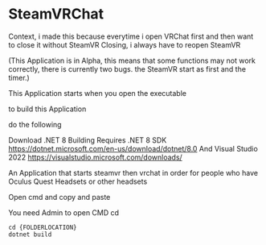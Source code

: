 # SteamVRChat

Context, i made this because everytime i open VRChat first and then want to close it without SteamVR Closing, i always have to reopen SteamVR

(This Application is in Alpha, this means that some functions may not work correctly, there is currently two bugs. the SteamVR start as first and the timer.)

This Application starts when you open the executable

to build this Application 

do the following 

Download .NET 8
Building Requires .NET 8 SDK https://dotnet.microsoft.com/en-us/download/dotnet/8.0
 And Visual Studio 2022 https://visualstudio.microsoft.com/downloads/

An Application that starts steamvr then vrchat in order for people who have Oculus Quest Headsets or other headsets

Open cmd and copy and paste

You need Admin to open CMD cd 

```
cd {FOLDERLOCATION}
dotnet build
```
